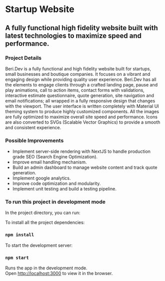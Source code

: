 # Startup Website

## A fully functional high fidelity website built with latest technologies to maximize speed and performance.

### Project Details

Beri.Dev is a fully functional and high fidelity website built for startups, small businesses and boutique companies. It focuses on a vibrant and engaging design while providing quality user experience. Beri.Dev has all the elements to engage clients through a crafted landing page, pause and play animations, call to action items, contact forms with validations, interactive estimate questionnaire, quote generation, site navigation and email notifications; all wrapped in a fully responsive design that changes with the viewport. The user interface is written completely with Material UI theming system to produce highly customized components. All the images are fully optimized to maximize overall site speed and performance. Icons are also converted to SVGs (Scalable Vector Graphics) to provide a smooth and consistent experience.

### Possible Improvements

* Implement server-side rendering with NextJS to handle production grade SEO (Search Engine Optimization).
* Improve email handling mechanism.
* Build an admin dashboard to manage website content and track quote generation.
* Implement google analytics.
* Improve code optimization and modularity.
* Implement unit testing and build a testing pipeline.

### To run this project in development mode

In the project directory, you can run:

To install all the project dependencies:

### `npm install`

To start the development server:

### `npm start`

Runs the app in the development mode.\
Open [http://localhost:3000](http://localhost:3000) to view it in the browser.
